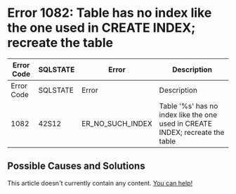 
# Error 1082: Table has no index like the one used in CREATE INDEX; recreate the table


| Error Code | SQLSTATE | Error | Description |
| --- | --- | --- | --- |
| Error Code | SQLSTATE | Error | Description |
| 1082 | 42S12 | ER_NO_SUCH_INDEX | Table '%s' has no index like the one used in CREATE INDEX; recreate the table |




## Possible Causes and Solutions


This article doesn't currently contain any content. [You can help!](/kb/en/writing-and-editing-knowledge-base-articles/)

